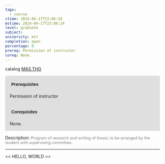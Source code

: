 ```yaml
---
tags:
  - course
ctime: 2024-04-17T23:06:24
mstime: 2024-04-17T23:06:24
level: graduate
subject: 
university: mit
completion: open
percentage: 0
prereq: Permission of instructor
coreq: None.
---
```


catalog [MAS.THG](http://student.mit.edu/catalog/mMASa.html#MAS.THG)

<span style="display: block; padding: 15px; background-color: rgb(100, 100, 100, 0.2);"><font id="m_prereq4129_0" style="display: block; font-family: Arial, sans-serif; font-weight: bold; padding: 5px">Prerequisites</font><br><span id="prereq4129_0">Permission of instructor</span></span>
<span style="display: block; padding: 15px; background-color: rgb(100, 100, 100, 0.2);"><font id="m_coreq4129_0" style="display: block; font-family: Arial, sans-serif; font-weight: bold; padding: 5px">Corequisites</font><br><span id="coreq4129_0">None.</span></span>

<font style="">Description:</font>
<font style="color: grey; font-size: 0.8rem;">Program of research and writing of thesis; to be arranged by the student with supervising committee.</font>



---

<< HELLO, WORLD >>
